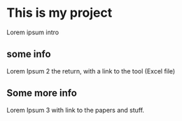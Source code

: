 

# This is my project

Lorem ipsum intro

## some info 

Lorem Ipsum 2 the return, with a link to the tool (Excel file) 

## Some more info 

Lorem Ipsum 3 with link to the papers and stuff. 
